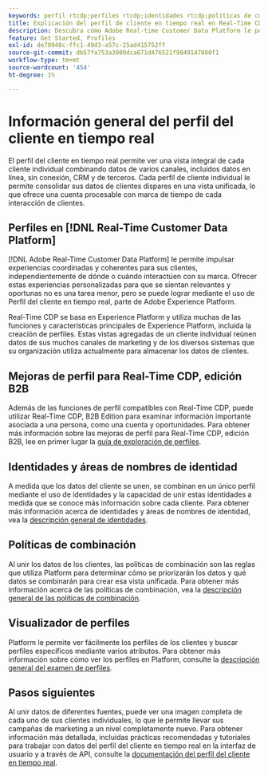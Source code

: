```yaml
---
keywords: perfil rtcdp;perfiles rtcdp;identidades rtcdp;políticas de combinación rtcdp;perfil de cliente en tiempo real
title: Explicación del perfil de cliente en tiempo real en Real-Time CDP
description: Descubra cómo Adobe Real-time Customer Data Platform le permite impulsar experiencias coordinadas, coherentes y relevantes para sus clientes mediante el Perfil del cliente en tiempo real.
feature: Get Started, Profiles
exl-id: de70948c-ffc1-49d3-a57c-25ad415752ff
source-git-commit: db57fa753a3980dca671d476521f9849147880f1
workflow-type: tm+mt
source-wordcount: '454'
ht-degree: 1%

---
```


# Información general del perfil del cliente en tiempo real

El perfil del cliente en tiempo real permite ver una vista integral de cada cliente individual combinando datos de varios canales, incluidos datos en línea, sin conexión, CRM y de terceros. Cada perfil de cliente individual le permite consolidar sus datos de clientes dispares en una vista unificada, lo que ofrece una cuenta procesable con marca de tiempo de cada interacción de clientes.

## Perfiles en [!DNL Real-Time Customer Data Platform]

[!DNL Adobe Real-Time Customer Data Platform] le permite impulsar experiencias coordinadas y coherentes para sus clientes, independientemente de dónde o cuándo interactúen con su marca. Ofrecer estas experiencias personalizadas para que se sientan relevantes y oportunas no es una tarea menor, pero se puede lograr mediante el uso de Perfil del cliente en tiempo real, parte de Adobe Experience Platform.

Real-Time CDP se basa en Experience Platform y utiliza muchas de las funciones y características principales de Experience Platform, incluida la creación de perfiles. Estas vistas agregadas de un cliente individual reúnen datos de sus muchos canales de marketing y de los diversos sistemas que su organización utiliza actualmente para almacenar los datos de clientes.

## Mejoras de perfil para Real-Time CDP, edición B2B

Además de las funciones de perfil compatibles con Real-Time CDP, puede utilizar Real-Time CDP, B2B Edition para examinar información importante asociada a una persona, como una cuenta y oportunidades. Para obtener más información sobre las mejoras de perfil para Real-Time CDP, edición B2B, lee en primer lugar la [guía de exploración de perfiles](profile-browse.md).

## Identidades y áreas de nombres de identidad

A medida que los datos del cliente se unen, se combinan en un único perfil mediante el uso de identidades y la capacidad de unir estas identidades a medida que se conoce más información sobre cada cliente. Para obtener más información acerca de identidades y áreas de nombres de identidad, vea la [descripción general de identidades](identities-overview.md).

## Políticas de combinación

Al unir los datos de los clientes, las políticas de combinación son las reglas que utiliza Platform para determinar cómo se priorizarán los datos y qué datos se combinarán para crear esa vista unificada. Para obtener más información acerca de las políticas de combinación, vea la [descripción general de las políticas de combinación](merge-policies.md).

## Visualizador de perfiles

Platform le permite ver fácilmente los perfiles de los clientes y buscar perfiles específicos mediante varios atributos. Para obtener más información sobre cómo ver los perfiles en Platform, consulte la [descripción general del examen de perfiles](profile-browse.md).

## Pasos siguientes

Al unir datos de diferentes fuentes, puede ver una imagen completa de cada uno de sus clientes individuales, lo que le permite llevar sus campañas de marketing a un nivel completamente nuevo. Para obtener información más detallada, incluidas prácticas recomendadas y tutoriales para trabajar con datos del perfil del cliente en tiempo real en la interfaz de usuario y a través de API, consulte la [documentación del perfil del cliente en tiempo real](../../profile/home.md).
